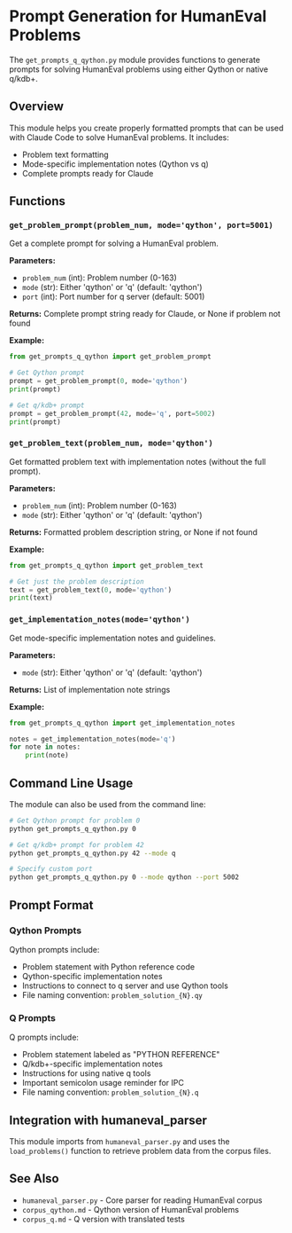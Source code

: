 # Prompt Generation for HumanEval Problems

The `get_prompts_q_qython.py` module provides functions to generate prompts for solving HumanEval problems using either Qython or native q/kdb+.

## Overview

This module helps you create properly formatted prompts that can be used with Claude Code to solve HumanEval problems. It includes:
- Problem text formatting
- Mode-specific implementation notes (Qython vs q)
- Complete prompts ready for Claude

## Functions

### `get_problem_prompt(problem_num, mode='qython', port=5001)`

Get a complete prompt for solving a HumanEval problem.

**Parameters:**
- `problem_num` (int): Problem number (0-163)
- `mode` (str): Either 'qython' or 'q' (default: 'qython')
- `port` (int): Port number for q server (default: 5001)

**Returns:** Complete prompt string ready for Claude, or None if problem not found

**Example:**
```python
from get_prompts_q_qython import get_problem_prompt

# Get Qython prompt
prompt = get_problem_prompt(0, mode='qython')
print(prompt)

# Get q/kdb+ prompt
prompt = get_problem_prompt(42, mode='q', port=5002)
print(prompt)
```

### `get_problem_text(problem_num, mode='qython')`

Get formatted problem text with implementation notes (without the full prompt).

**Parameters:**
- `problem_num` (int): Problem number (0-163)
- `mode` (str): Either 'qython' or 'q' (default: 'qython')

**Returns:** Formatted problem description string, or None if not found

**Example:**
```python
from get_prompts_q_qython import get_problem_text

# Get just the problem description
text = get_problem_text(0, mode='qython')
print(text)
```

### `get_implementation_notes(mode='qython')`

Get mode-specific implementation notes and guidelines.

**Parameters:**
- `mode` (str): Either 'qython' or 'q' (default: 'qython')

**Returns:** List of implementation note strings

**Example:**
```python
from get_prompts_q_qython import get_implementation_notes

notes = get_implementation_notes(mode='q')
for note in notes:
    print(note)
```

## Command Line Usage

The module can also be used from the command line:

```bash
# Get Qython prompt for problem 0
python get_prompts_q_qython.py 0

# Get q/kdb+ prompt for problem 42
python get_prompts_q_qython.py 42 --mode q

# Specify custom port
python get_prompts_q_qython.py 0 --mode qython --port 5002
```

## Prompt Format

### Qython Prompts

Qython prompts include:
- Problem statement with Python reference code
- Qython-specific implementation notes
- Instructions to connect to q server and use Qython tools
- File naming convention: `problem_solution_{N}.qy`

### Q Prompts

Q prompts include:
- Problem statement labeled as "PYTHON REFERENCE"
- Q/kdb+-specific implementation notes
- Instructions for using native q tools
- Important semicolon usage reminder for IPC
- File naming convention: `problem_solution_{N}.q`

## Integration with humaneval_parser

This module imports from `humaneval_parser.py` and uses the `load_problems()` function to retrieve problem data from the corpus files.

## See Also

- `humaneval_parser.py` - Core parser for reading HumanEval corpus
- `corpus_qython.md` - Qython version of HumanEval problems
- `corpus_q.md` - Q version with translated tests

